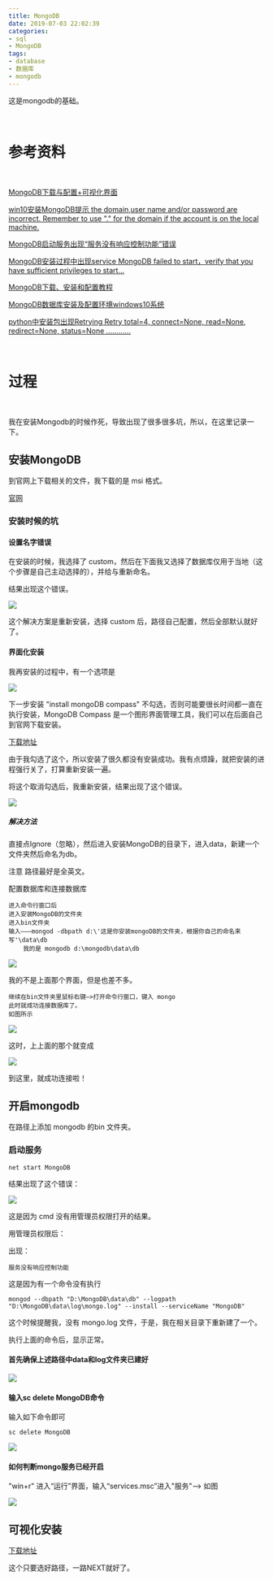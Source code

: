 ```yaml
---
title: MongoDB
date: 2019-07-03 22:02:39
categories:
- sql
- MongoDB
tags:
- database
- 数据库
- mongodb
---
```

这是mongodb的基础。

<!-- more -->

<br/>

# 参考资料

<br/>

[MongoDB下载与配置+可视化界面](https://www.jianshu.com/p/b0d6f3633f8e)

[win10安装MongoDB提示 the domain,user name and/or password are incorrect. Remember to use "." for the domain if the account is on the local machine.](https://www.cnblogs.com/zinan/p/10549405.html)

[MongoDB启动服务出现“服务没有响应控制功能”错误](https://blog.csdn.net/SL_World/article/details/82181731)

[MongoDB安装过程中出现service MongoDB failed to start，verify that you have sufficient privileges to start...](https://www.cnblogs.com/whowhere/p/9635956.html)

[MongoDB下载、安装和配置教程](https://blog.csdn.net/winstonlau/article/details/79439223)

[MongoDB数据库安装及配置环境windows10系统](https://www.cnblogs.com/gjw-hsf/p/7308822.html)

[python中安装包出现Retrying  Retry total=4, connect=None, read=None, redirect=None, status=None …………](https://blog.csdn.net/qq_25964837/article/details/80295041)

<br/>

# 过程

<br/>

我在安装Mongodb的时候作死，导致出现了很多很多坑，所以，在这里记录一下。

## 安装MongoDB

到官网上下载相关的文件，我下载的是 msi 格式。

[官网](https://www.mongodb.com/download-center/community)

### 安装时候的坑

#### 设置名字错误

在安装的时候，我选择了 custom，然后在下面我又选择了数据库仅用于当地（这个步骤是自己主动选择的），并给与重新命名。

结果出现这个错误。

![](/images/database/0_0.png)

这个解决方案是重新安装，选择 custom 后，路径自己配置，然后全部默认就好了。

#### 界面化安装

我再安装的过程中，有一个选项是

![](/images/database/0_1.jpg)

下一步安装 "install mongoDB compass" 不勾选，否则可能要很长时间都一直在执行安装，MongoDB Compass 是一个图形界面管理工具，我们可以在后面自己到官网下载安装。

[下载地址](https://www.mongodb.com/download-center/compass)

由于我勾选了这个，所以安装了很久都没有安装成功。我有点烦躁，就把安装的进程强行关了，打算重新安装一遍。

将这个取消勾选后，我重新安装，结果出现了这个错误。

![](/images/database/0_2.png)

##### 解决方法

直接点Ignore（忽略），然后进入安装MongoDB的目录下，进入data，新建一个文件夹然后命名为db。

注意
路径最好是全英文。

配置数据库和连接数据库

	进入命令行窗口后
	进入安装MongoDB的文件夹
	进入bin文件夹
	输入——–mongod -dbpath d:\'这是你安装mongoDB的文件夹，根据你自己的命名来写'\data\db
		我的是 mongodb d:\mongodb\data\db
		
![](/images/database/0_3.png)

我的不是上面那个界面，但是也差不多。

	继续在bin文件夹里鼠标右键–>打开命令行窗口，键入 mongo
	此时就成功连接数据库了。
	如图所示

![](/images/database/0_4.png)

这时，上上面的那个就变成

![](/images/database/0_5.png)

到这里，就成功连接啦！

## 开启mongodb

在路径上添加 mongodb 的bin 文件夹。

### 启动服务

	net start MongoDB

结果出现了这个错误：

![](/images/database/0_6.png)

这是因为 cmd 没有用管理员权限打开的结果。

用管理员权限后：

出现：

	服务没有响应控制功能
	
这是因为有一个命令没有执行

	mongod --dbpath "D:\MongoDB\data\db" --logpath "D:\MongoDB\data\log\mongo.log" --install --serviceName "MongoDB"
	
这个时候提醒我，没有 mongo.log 文件，于是，我在相关目录下重新建了一个。

执行上面的命令后，显示正常。

#### 首先确保上述路径中data和log文件夹已建好

![](/images/database/0_7.png)

#### 输入sc delete MongoDB命令

输入如下命令即可

	sc delete MongoDB
	
![](/images/database/0_8.png)

#### 如何判断mongo服务已经开启

"win+r" 进入“运行”界面，输入“services.msc”进入"服务"——> 如图

![](/images/database/0_9.png)

## 可视化安装

[下载地址](https://www.mongodb.com/download-center/compass)

这个只要选好路径，一路NEXT就好了。
